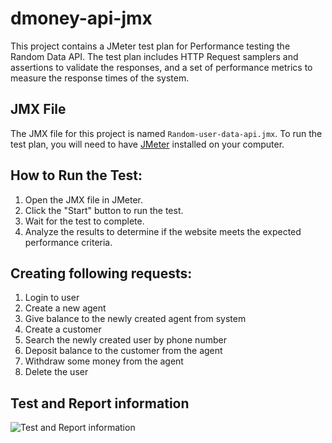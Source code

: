 # dmoney-api-jmx
This project contains a JMeter test plan for Performance testing the Random Data API. The test plan includes HTTP Request samplers and assertions to validate the responses, and a set of performance metrics to measure the response times of the system.


## JMX File
The JMX file for this project is named `Random-user-data-api.jmx`. To run the test plan, you will need to have [JMeter](https://jmeter.apache.org) installed on your computer.

## How to Run the Test:
1. Open the JMX file in JMeter.
2. Click the "Start" button to run the test.
3. Wait for the test to complete.
4. Analyze the results to determine if the website meets the expected performance criteria.

## Creating following requests:
1. Login to user
2. Create a new agent
3. Give balance to the newly created agent from system
4. Create a customer
5. Search the newly created user by phone number
6. Deposit balance to the customer from the agent
7. Withdraw some money from the agent
8. Delete the user

## Test and Report information
![Test and Report information](https://user-images.githubusercontent.com/52671754/215770931-3662907b-bf65-45f9-be0f-4f5d3344a885.png)
